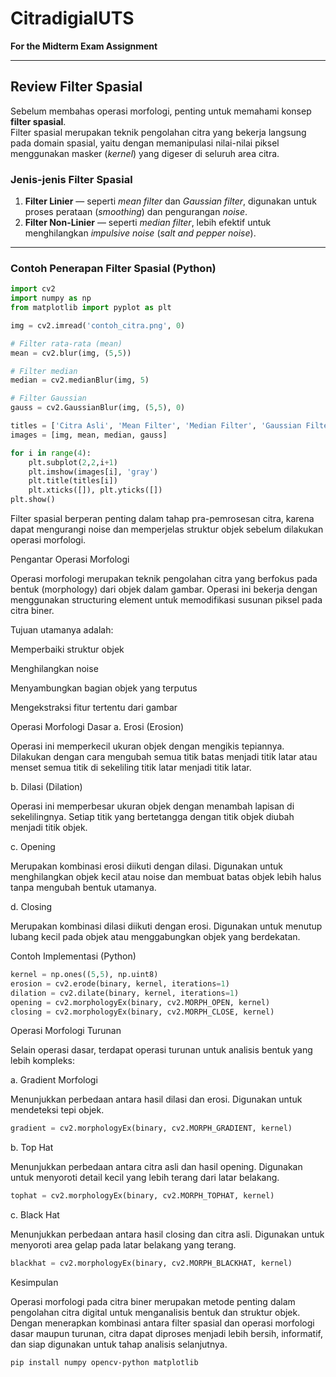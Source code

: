 # CitradigialUTS  
**For the Midterm Exam Assignment**

---

## Review Filter Spasial

Sebelum membahas operasi morfologi, penting untuk memahami konsep **filter spasial**.  
Filter spasial merupakan teknik pengolahan citra yang bekerja langsung pada domain spasial, yaitu dengan memanipulasi nilai-nilai piksel menggunakan masker (*kernel*) yang digeser di seluruh area citra.

### Jenis-jenis Filter Spasial
1. **Filter Linier** — seperti *mean filter* dan *Gaussian filter*, digunakan untuk proses perataan (*smoothing*) dan pengurangan *noise*.  
2. **Filter Non-Linier** — seperti *median filter*, lebih efektif untuk menghilangkan *impulsive noise* (*salt and pepper noise*).

---

### Contoh Penerapan Filter Spasial (Python)

```python
import cv2
import numpy as np
from matplotlib import pyplot as plt

img = cv2.imread('contoh_citra.png', 0)

# Filter rata-rata (mean)
mean = cv2.blur(img, (5,5))

# Filter median
median = cv2.medianBlur(img, 5)

# Filter Gaussian
gauss = cv2.GaussianBlur(img, (5,5), 0)

titles = ['Citra Asli', 'Mean Filter', 'Median Filter', 'Gaussian Filter']
images = [img, mean, median, gauss]

for i in range(4):
    plt.subplot(2,2,i+1)
    plt.imshow(images[i], 'gray')
    plt.title(titles[i])
    plt.xticks([]), plt.yticks([])
plt.show()
```
Filter spasial berperan penting dalam tahap pra-pemrosesan citra, karena dapat mengurangi noise dan memperjelas struktur objek sebelum dilakukan operasi morfologi.

Pengantar Operasi Morfologi

Operasi morfologi merupakan teknik pengolahan citra yang berfokus pada bentuk (morphology) dari objek dalam gambar.
Operasi ini bekerja dengan menggunakan structuring element untuk memodifikasi susunan piksel pada citra biner.

Tujuan utamanya adalah:

Memperbaiki struktur objek

Menghilangkan noise

Menyambungkan bagian objek yang terputus

Mengekstraksi fitur tertentu dari gambar

Operasi Morfologi Dasar
a. Erosi (Erosion)

Operasi ini memperkecil ukuran objek dengan mengikis tepiannya.
Dilakukan dengan cara mengubah semua titik batas menjadi titik latar atau menset semua titik di sekeliling titik latar menjadi titik latar.

b. Dilasi (Dilation)

Operasi ini memperbesar ukuran objek dengan menambah lapisan di sekelilingnya.
Setiap titik yang bertetangga dengan titik objek diubah menjadi titik objek.

c. Opening

Merupakan kombinasi erosi diikuti dengan dilasi.
Digunakan untuk menghilangkan objek kecil atau noise dan membuat batas objek lebih halus tanpa mengubah bentuk utamanya.

d. Closing

Merupakan kombinasi dilasi diikuti dengan erosi.
Digunakan untuk menutup lubang kecil pada objek atau menggabungkan objek yang berdekatan.

Contoh Implementasi (Python)
```python
kernel = np.ones((5,5), np.uint8)
erosion = cv2.erode(binary, kernel, iterations=1)
dilation = cv2.dilate(binary, kernel, iterations=1)
opening = cv2.morphologyEx(binary, cv2.MORPH_OPEN, kernel)
closing = cv2.morphologyEx(binary, cv2.MORPH_CLOSE, kernel)
```
Operasi Morfologi Turunan

Selain operasi dasar, terdapat operasi turunan untuk analisis bentuk yang lebih kompleks:

a. Gradient Morfologi

Menunjukkan perbedaan antara hasil dilasi dan erosi.
Digunakan untuk mendeteksi tepi objek.
```python
gradient = cv2.morphologyEx(binary, cv2.MORPH_GRADIENT, kernel)
```
b. Top Hat

Menunjukkan perbedaan antara citra asli dan hasil opening.
Digunakan untuk menyoroti detail kecil yang lebih terang dari latar belakang.
```python
tophat = cv2.morphologyEx(binary, cv2.MORPH_TOPHAT, kernel)
```
c. Black Hat

Menunjukkan perbedaan antara hasil closing dan citra asli.
Digunakan untuk menyoroti area gelap pada latar belakang yang terang.
```python
blackhat = cv2.morphologyEx(binary, cv2.MORPH_BLACKHAT, kernel)
```
Kesimpulan

Operasi morfologi pada citra biner merupakan metode penting dalam pengolahan citra digital untuk menganalisis bentuk dan struktur objek.
Dengan menerapkan kombinasi antara filter spasial dan operasi morfologi dasar maupun turunan, citra dapat diproses menjadi lebih bersih, informatif, dan siap digunakan untuk tahap analisis selanjutnya.

```Install
pip install numpy opencv-python matplotlib
```
